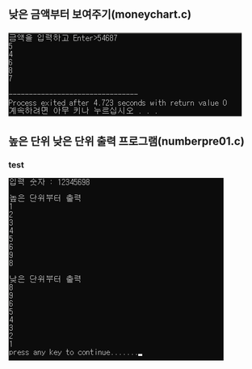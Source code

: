 ## 낮은 금액부터 보여주기(moneychart.c)
###
![낮은 금액부터 보여주기](./img/moneychart01.png)

## 높은 단위 낮은 단위 출력 프로그램(numberpre01.c)
### test

![이미지 이름 입력하기](./img/highlow.png)
